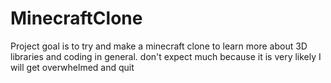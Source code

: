 # MinecraftClone
Project goal is to try and make a minecraft clone to learn more about 3D libraries and coding in general. don't expect much because it is very likely I will get overwhelmed and quit
